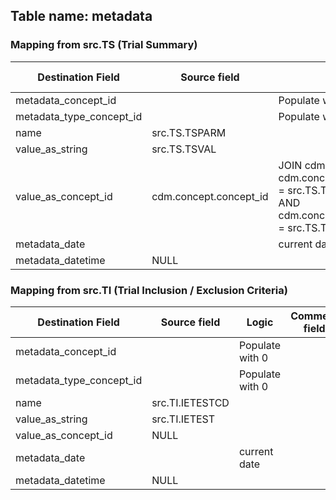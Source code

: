 ## Table name: metadata


### Mapping from src.TS (Trial Summary)

| Destination Field | Source field | Logic | Comment field |
| --- | --- | --- | --- |
| metadata_concept_id |  | Populate with 0 |  |
| metadata_type_concept_id |  | Populate with 0 |  |
| name | src.TS.TSPARM |  |  |
| value_as_string | src.TS.TSVAL |  |  |
| value_as_concept_id | cdm.concept.concept_id | JOIN cdm.concept ON </br> cdm.concept.concept_code = src.TS.TSVALCD </br> AND cdm.concept.vocabulary_id = src.TS.TSVCDREF |  |
| metadata_date |  | current date  |  |
| metadata_datetime | NULL |  |  |


### Mapping from src.TI (Trial Inclusion / Exclusion Criteria)

| Destination Field | Source field | Logic | Comment field |
| --- | --- | --- | --- |
| metadata_concept_id |  | Populate with 0 |  |
| metadata_type_concept_id |  | Populate with 0 |  |
| name | src.TI.IETESTCD |  |  |
| value_as_string | src.TI.IETEST |  |  |
| value_as_concept_id | NULL |  |  |
| metadata_date |  | current date |  |
| metadata_datetime | NULL |  |  |
